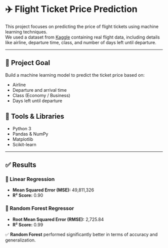 # ✈️ Flight Ticket Price Prediction

This project focuses on predicting the price of flight tickets using machine learning techniques.  
We used a dataset from [Kaggle](https://www.kaggle.com/datasets/shubhambathwal/flight-price-prediction) containing real flight data, including details like airline, departure time, class, and number of days left until departure.

---

## 📌 Project Goal

Build a machine learning model to predict the ticket price based on:

- Airline
- Departure and arrival time
- Class (Economy / Business)
- Days left until departure



## 🧰 Tools & Libraries

- Python 3
- Pandas & NumPy
- Matplotlib
- Scikit-learn

---

## ✅ Results

### 🔹 Linear Regression
- **Mean Squared Error (MSE):** 49,811,326  
- **R² Score:** 0.90

### 🔹 Random Forest Regressor
- **Root Mean Squared Error (RMSE):** 2,725.84  
- **R² Score:** 0.99

✅ **Random Forest** performed significantly better in terms of accuracy and generalization.
